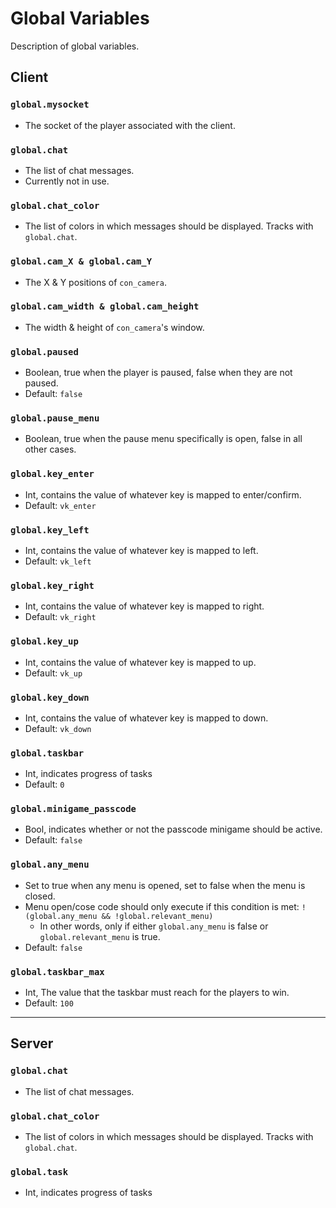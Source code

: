 # Global Variables
Description of global variables.

## Client

### `global.mysocket`
* The socket of the player associated with the client.

### `global.chat`
* The list of chat messages.
* Currently not in use.

### `global.chat_color`
* The list of colors in which messages should be displayed. Tracks with `global.chat`.

### `global.cam_X & global.cam_Y`
* The X & Y positions of `con_camera`.

### `global.cam_width & global.cam_height`
* The width & height of `con_camera`'s window.

### `global.paused`
* Boolean, true when the player is paused, false when they are not paused.
* Default: `false`

### `global.pause_menu`
* Boolean, true when the pause menu specifically is open, false in all other cases.

### `global.key_enter`
* Int, contains the value of whatever key is mapped to enter/confirm.
* Default: `vk_enter`

### `global.key_left`
* Int, contains the value of whatever key is mapped to left.
* Default: `vk_left`

### `global.key_right`
* Int, contains the value of whatever key is mapped to right.
* Default: `vk_right`

### `global.key_up`
* Int, contains the value of whatever key is mapped to up.
* Default: `vk_up`

### `global.key_down`
* Int, contains the value of whatever key is mapped to down.
* Default: `vk_down`

### `global.taskbar`
* Int, indicates progress of tasks
* Default: `0`

### `global.minigame_passcode`
* Bool, indicates whether or not the passcode minigame should be active.
* Default: `false`

### `global.any_menu`
* Set to true when any menu is opened, set to false when the menu is closed.
* Menu open/cose code should only execute if this condition is met: `!(global.any_menu && !global.relevant_menu)`
    * In other words, only if either `global.any_menu` is false or `global.relevant_menu` is true.
* Default: `false`

### `global.taskbar_max`
* Int, The value that the taskbar must reach for the players to win.
* Default:  `100`

---

## Server

### `global.chat`
* The list of chat messages.

### `global.chat_color`
* The list of colors in which messages should be displayed. Tracks with `global.chat`.

### `global.task`
* Int, indicates progress of tasks